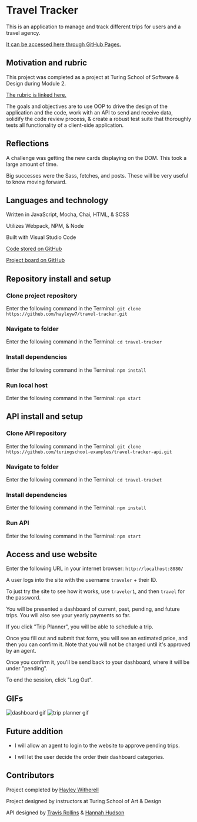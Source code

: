 # Travel Tracker

This is an application to manage and track different trips for users and a travel agency.

[It can be accessed here through GitHub Pages.](https://hayleyw7.github.io/travel-tracker/dist/index.html)

## Motivation and rubric

This project was completed as a project at Turing School of Software & Design during Module 2.

[The rubric is linked here.](https://frontend.turing.edu/projects/travel-tracker.html)

The goals and objectives are to use OOP to drive the design of the application and the code, work with an API to send and receive data, solidify the code review process, & create a robust test suite that thoroughly tests all functionality of a client-side application.

## Reflections

A challenge was getting the new cards displaying on the DOM. This took a large amount of time.

Big successes were the Sass, fetches, and posts. These will be very useful to know moving forward.

## Languages and technology

Written in JavaScript, Mocha, Chai, HTML, & SCSS

Utilizes Webpack, NPM, & Node

Built with Visual Studio Code

[Code stored on GitHub](https://github.com/hayleyw7/travel-tracker)

[Project board on GitHub](https://github.com/hayleyw7/travel-tracker/projects/1) 

## Repository install and setup

### Clone project repository

Enter the following command in the Terminal:
`git clone https://github.com/hayleyw7/travel-tracker.git`

### Navigate to folder

Enter the following command in the Terminal:
`cd travel-tracker`

### Install dependencies

Enter the following command in the Terminal:
`npm install`

### Run local host

Enter the following command in the Terminal:
`npm start`

## API install and setup

### Clone API repository

Enter the following command in the Terminal:
`git clone https://github.com/turingschool-examples/travel-tracker-api.git`

### Navigate to folder

Enter the following command in the Terminal:
`cd travel-tracket`

### Install dependencies

Enter the following command in the Terminal:
`npm install`

### Run API

Enter the following command in the Terminal:
`npm start`

## Access and use website

Enter the following URL in your internet browser:
`http://localhost:8080/`

A user logs into the site with the username `traveler` + their ID.

To just try the site to see how it works, use `traveler1`, and then `travel` for the password.

You will be presented a dashboard of current, past, pending, and future trips. You will also see your yearly payments so far.

If you click "Trip Planner", you will be able to schedule a trip.

Once you fill out and submit that form, you will see an estimated price, and then you can confirm it. Note that you will not be charged until it's approved by an agent.

Once you confirm it, you'll be send back to your dashboard, where it will be under "pending".

To end the session, click "Log Out".

## GIFs

![dashboard gif](./src/images/dashboard.gif) 
![trip planner gif](src/images/trip-planner.gif)

## Future addition

* I will allow an agent to login to the website to approve pending trips.

* I will let the user decide the order their dashboard categories.

## Contributors

Project completed by [Hayley Witherell](https://github.com/hayleyw7)

Project designed by instructors at Turing School of Art & Design

API designed by [Travis Rollins](https://github.com/Kalikoze) & [Hannah Hudson](https://github.com/hannahhch)
